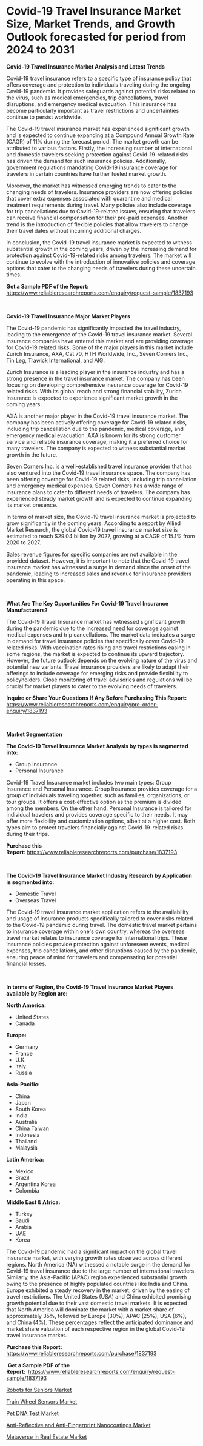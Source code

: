 <p><h1>Covid-19 Travel Insurance Market Size, Market Trends, and Growth Outlook forecasted for period from 2024 to 2031</h1></p><p><strong>Covid-19 Travel Insurance Market Analysis and Latest Trends</strong></p>
<p><p>Covid-19 travel insurance refers to a specific type of insurance policy that offers coverage and protection to individuals traveling during the ongoing Covid-19 pandemic. It provides safeguards against potential risks related to the virus, such as medical emergencies, trip cancellations, travel disruptions, and emergency medical evacuation. This insurance has become particularly important as travel restrictions and uncertainties continue to persist worldwide.</p><p>The Covid-19 travel insurance market has experienced significant growth and is expected to continue expanding at a Compound Annual Growth Rate (CAGR) of 11% during the forecast period. The market growth can be attributed to various factors. Firstly, the increasing number of international and domestic travelers seeking protection against Covid-19-related risks has driven the demand for such insurance policies. Additionally, government regulations mandating Covid-19 insurance coverage for travelers in certain countries have further fueled market growth.</p><p>Moreover, the market has witnessed emerging trends to cater to the changing needs of travelers. Insurance providers are now offering policies that cover extra expenses associated with quarantine and medical treatment requirements during travel. Many policies also include coverage for trip cancellations due to Covid-19-related issues, ensuring that travelers can receive financial compensation for their pre-paid expenses. Another trend is the introduction of flexible policies that allow travelers to change their travel dates without incurring additional charges.</p><p>In conclusion, the Covid-19 travel insurance market is expected to witness substantial growth in the coming years, driven by the increasing demand for protection against Covid-19-related risks among travelers. The market will continue to evolve with the introduction of innovative policies and coverage options that cater to the changing needs of travelers during these uncertain times.</p></p>
<p><strong>Get a Sample PDF of the Report:&nbsp;</strong> <a href="https://www.reliableresearchreports.com/enquiry/request-sample/1837193">https://www.reliableresearchreports.com/enquiry/request-sample/1837193</a></p>
<p>&nbsp;</p>
<p><strong>Covid-19 Travel Insurance Major Market Players</strong></p>
<p><p>The Covid-19 pandemic has significantly impacted the travel industry, leading to the emergence of the Covid-19 travel insurance market. Several insurance companies have entered this market and are providing coverage for Covid-19 related risks. Some of the major players in this market include Zurich Insurance, AXA, Cat 70, HTH Worldwide, Inc., Seven Corners Inc., Tin Leg, Trawick International, and AIG.</p><p>Zurich Insurance is a leading player in the insurance industry and has a strong presence in the travel insurance market. The company has been focusing on developing comprehensive insurance coverage for Covid-19 related risks. With its global reach and strong financial stability, Zurich Insurance is expected to experience significant market growth in the coming years.</p><p>AXA is another major player in the Covid-19 travel insurance market. The company has been actively offering coverage for Covid-19 related risks, including trip cancellation due to the pandemic, medical coverage, and emergency medical evacuation. AXA is known for its strong customer service and reliable insurance coverage, making it a preferred choice for many travelers. The company is expected to witness substantial market growth in the future.</p><p>Seven Corners Inc. is a well-established travel insurance provider that has also ventured into the Covid-19 travel insurance space. The company has been offering coverage for Covid-19 related risks, including trip cancellation and emergency medical expenses. Seven Corners has a wide range of insurance plans to cater to different needs of travelers. The company has experienced steady market growth and is expected to continue expanding its market presence.</p><p>In terms of market size, the Covid-19 travel insurance market is projected to grow significantly in the coming years. According to a report by Allied Market Research, the global Covid-19 travel insurance market size is estimated to reach $29.04 billion by 2027, growing at a CAGR of 15.1% from 2020 to 2027.</p><p>Sales revenue figures for specific companies are not available in the provided dataset. However, it is important to note that the Covid-19 travel insurance market has witnessed a surge in demand since the onset of the pandemic, leading to increased sales and revenue for insurance providers operating in this space.</p></p>
<p>&nbsp;</p>
<p><strong>What Are The Key Opportunities For Covid-19 Travel Insurance Manufacturers?</strong></p>
<p><p>The Covid-19 Travel Insurance market has witnessed significant growth during the pandemic due to the increased need for coverage against medical expenses and trip cancellations. The market data indicates a surge in demand for travel insurance policies that specifically cover Covid-19 related risks. With vaccination rates rising and travel restrictions easing in some regions, the market is expected to continue its upward trajectory. However, the future outlook depends on the evolving nature of the virus and potential new variants. Travel insurance providers are likely to adapt their offerings to include coverage for emerging risks and provide flexibility to policyholders. Close monitoring of travel advisories and regulations will be crucial for market players to cater to the evolving needs of travelers.</p></p>
<p><strong>Inquire or Share Your Questions If Any Before Purchasing This Report:</strong> <a href="https://www.reliableresearchreports.com/enquiry/pre-order-enquiry/1837193">https://www.reliableresearchreports.com/enquiry/pre-order-enquiry/1837193</a></p>
<p>&nbsp;</p>
<p><strong>Market Segmentation</strong></p>
<p><strong>The Covid-19 Travel Insurance Market Analysis by types is segmented into:</strong></p>
<p><ul><li>Group Insurance</li><li>Personal Insurance</li></ul></p>
<p><p>Covid-19 Travel Insurance market includes two main types: Group Insurance and Personal Insurance. Group Insurance provides coverage for a group of individuals traveling together, such as families, organizations, or tour groups. It offers a cost-effective option as the premium is divided among the members. On the other hand, Personal Insurance is tailored for individual travelers and provides coverage specific to their needs. It may offer more flexibility and customization options, albeit at a higher cost. Both types aim to protect travelers financially against Covid-19-related risks during their trips.</p></p>
<p><strong>Purchase this Report:&nbsp;</strong><a href="https://www.reliableresearchreports.com/purchase/1837193">https://www.reliableresearchreports.com/purchase/1837193</a></p>
<p>&nbsp;</p>
<p><strong>The Covid-19 Travel Insurance Market Industry Research by Application is segmented into:</strong></p>
<p><ul><li>Domestic Travel</li><li>Overseas Travel</li></ul></p>
<p><p>The Covid-19 travel insurance market application refers to the availability and usage of insurance products specifically tailored to cover risks related to the Covid-19 pandemic during travel. The domestic travel market pertains to insurance coverage within one's own country, whereas the overseas travel market relates to insurance coverage for international trips. These insurance policies provide protection against unforeseen events, medical expenses, trip cancellations, and other disruptions caused by the pandemic, ensuring peace of mind for travelers and compensating for potential financial losses.</p></p>
<p>&nbsp;</p>
<p><strong>In terms of Region, the Covid-19 Travel Insurance Market Players available by Region are:</strong></p>
<p>
    <p> <strong> North America: </strong>
        <ul>
            <li>United States</li>
            <li>Canada</li>
        </ul>
        </p> 
    <p> <strong> Europe: </strong>
        <ul>
            <li>Germany</li>
            <li>France</li>
            <li>U.K.</li>
            <li>Italy</li>
            <li>Russia</li>
        </ul>
        </p> 
    <p> <strong> Asia-Pacific: </strong>
        <ul>
            <li>China</li>
            <li>Japan</li>
            <li>South Korea</li>
            <li>India</li>
            <li>Australia</li>
            <li>China Taiwan</li>
            <li>Indonesia</li>
            <li>Thailand</li>
            <li>Malaysia</li>
        </ul>
        </p> 
    <p> <strong> Latin America: </strong>
        <ul>
            <li>Mexico</li>
            <li>Brazil</li>
            <li>Argentina Korea</li>
            <li>Colombia</li>
        </ul>
        </p> 
    <p> <strong> Middle East & Africa: </strong>
        <ul>
            <li>Turkey</li>
            <li>Saudi</li>
            <li>Arabia</li>
            <li>UAE</li>
            <li>Korea</li>
        </ul>
    </p>
    </p>
<p><p>The Covid-19 pandemic had a significant impact on the global travel insurance market, with varying growth rates observed across different regions. North America (NA) witnessed a notable surge in the demand for Covid-19 travel insurance due to the large number of international travelers. Similarly, the Asia-Pacific (APAC) region experienced substantial growth owing to the presence of highly populated countries like India and China. Europe exhibited a steady recovery in the market, driven by the easing of travel restrictions. The United States (USA) and China exhibited promising growth potential due to their vast domestic travel markets. It is expected that North America will dominate the market with a market share of approximately 35%, followed by Europe (30%), APAC (25%), USA (6%), and China (4%). These percentages reflect the anticipated dominance and market share valuation of each respective region in the global Covid-19 travel insurance market.</p></p>
<p><strong>Purchase this Report: </strong><a href="https://www.reliableresearchreports.com/purchase/1837193">https://www.reliableresearchreports.com/purchase/1837193</a></p>
<p>&nbsp;<strong>Get a Sample PDF of the Report:&nbsp;&nbsp;</strong><a href="https://www.reliableresearchreports.com/enquiry/request-sample/1837193">https://www.reliableresearchreports.com/enquiry/request-sample/1837193</a></p>
<p><strong></strong></p>
<p><p><a href="https://medium.com/@jeremybates83/robots-for-seniors-market-size-reveals-the-best-marketing-channels-in-global-industry-0d193f5f14f1">Robots for Seniors Market</a></p><p><a href="https://medium.com/@jeremybates83/train-wheel-sensors-market-analysis-and-sze-forecasted-for-period-from-2024-to-2031-0e5791664c34">Train Wheel Sensors Market</a></p><p><a href="https://github.com/Chiragrp24/Market-Research-Report-List-3/blob/main/pet-dna-test-market.md">Pet DNA Test Market</a></p><p><a href="https://medium.com/@jeremybates83/anti-reflective-and-anti-fingerprint-nanocoatings-market-share-evolution-and-market-growth-trends-dcd5819bf634">Anti-Reflective and Anti-Fingerprint Nanocoatings Market</a></p><p><a href="https://github.com/Chiragrp23/Market-Research-Report-List-3/blob/main/metaverse-in-real-estate-market.md">Metaverse in Real Estate Market</a></p></p>